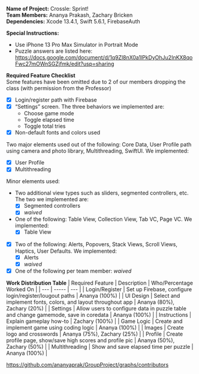 **Name of Project:** Crossle: Sprint!\
**Team Members:** Ananya Prakash, Zachary Bricken\
**Dependencies:** Xcode 13.4.1, Swift 5.6.1, FirebaseAuth

**Special Instructions:**
- Use iPhone 13 Pro Max Simulator in Portrait Mode
- Puzzle answers are listed here: https://docs.google.com/document/d/1q9Zl8nX0a1lPkDyOhJu2InKX8qoFwc27mOWnSGZjfmk/edit?usp=sharing

**Required Feature Checklist**\
Some features have been omitted due to 2 of our members dropping the class (with permission from the Professor)

- [x] Login/register path with Firebase
- [x] “Settings” screen. The three behaviors we implemented are:
  - Choose game mode
  - Toggle elapsed time
  - Toggle total tries
- [x] Non-default fonts and colors used

Two major elements used out of the following: Core Data, User Profile path using camera and photo library, Multithreading, SwiftUI. We implemented:
- [x] User Profile
- [x] Multithreading

Minor elements used:
- Two additional view types such as sliders, segmented controllers, etc. The two we implemented are:
  - [x] Segmented controllers
  - [x] *waived*
- One of the following: Table View, Collection View, Tab VC, Page VC. We implemented: 
  - [x] Table View
- [x] Two of the following: Alerts, Popovers, Stack Views, Scroll Views, Haptics, User Defaults. We implemented:
  - [x] Alerts
  - [x] *waived*
- [x] One of the following per team member: *waived*

**Work Distribution Table**
| Required Feature | Description | Who/Percentage Worked On |
| --- | ----- | --- |
| Login/Register | Set up Firebase, configure login/register/lougout paths | Ananya (100%) |
| UI Design | Select and implement fonts, colors, and layout throughout app | Ananya (80%), Zachary (20%) |
| Settings | Allow users to configure data in puzzle table and change gamemode, save in coredata | Ananya (100%) |
| Instructions | Explain gameplay how-to | Zachary (100%) |
| Game Logic | Create and implement game using coding logic | Ananya (100%) |
| Images | Create logo and crosswords | Ananya (75%), Zachary (25%) |
| Profile | Create profile page, show/save high scores and profile pic | Ananya (50%), Zachary (50%) |
| Multithreading | Show and save elapsed time per puzzle | Ananya (100%) |

https://github.com/ananyaprak/GroupProject/graphs/contributors
